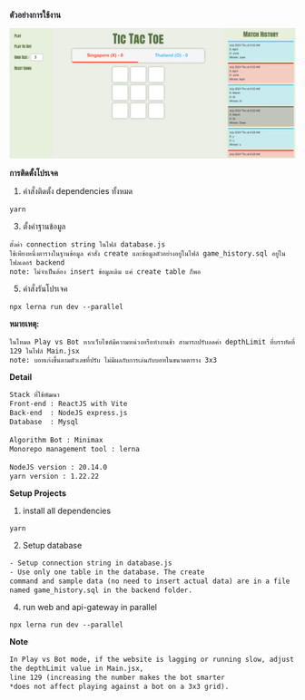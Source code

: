 **ตัวอย่างการใช้งาน**

[![วิดีโอตัวอย่าง](https://github.com/7lcclint/Tic-Tac-Toe_Digio/blob/main/tictactoe.png)](https://youtu.be/G_4P9ih92hg)

**การติดตั้งโปรเจค**

1. คำสั่งติดตั้ง dependencies ทั้งหมด
```
yarn
```
3. ตั้งค่าฐานข้อมูล
```
ตั้งค่า connection string ในไฟล์ database.js
ใช้เพียงหนึ่งตารางในฐานข้อมูล คำสั่ง create และข้อมูลตัวอย่างอยู่ในไฟล์ game_history.sql อยู่ในโฟลเดอร์ backend
note: ไม่จำเป็นต้อง insert ข้อมูลเดิม แค่ create table ก็พอ
```
5. คำสั่งรันโปรเจค
```
npx lerna run dev --parallel
```

**หมายเหตุ:**
```
ในโหมด Play vs Bot หากเว็บไซต์มีความหน่วงหรือทำงานช้า สามารถปรับลดค่า depthLimit ที่บรรทัดที่ 129 ในไฟล์ Main.jsx
note: บอทเก่งขึ้นตามตัวเลขที่ปรับ ไม่มีผลกับการเล่นกับบอทในขนาดตาราง 3x3
```

**Detail**
```
Stack ที่ใช้พัฒนา
Front-end : ReactJS with Vite
Back-end  : NodeJS express.js
Database  : Mysql

Algorithm Bot : Minimax
Monorepo management tool : lerna

NodeJS version : 20.14.0
yarn version : 1.22.22
```

**Setup Projects**

1. install all dependencies
```
yarn
```
2. Setup database
```
- Setup connection string in database.js
- Use only one table in the database. The create 
command and sample data (no need to insert actual data) are in a file named game_history.sql in the backend folder.
```
4. run web and api-gateway in parallel
```
npx lerna run dev --parallel
```

**Note**
```
In Play vs Bot mode, if the website is lagging or running slow, adjust the depthLimit value in Main.jsx,
line 129 (increasing the number makes the bot smarter
*does not affect playing against a bot on a 3x3 grid).
```
